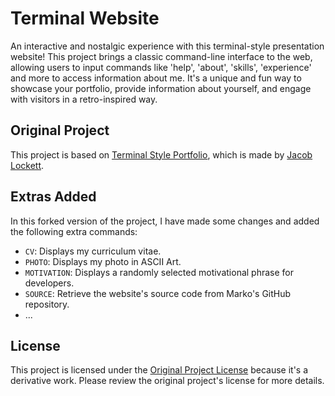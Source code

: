 # Terminal Website

An interactive and nostalgic experience with this terminal-style presentation website! This project brings a classic command-line interface to the web, allowing users to input commands like 'help', 'about', 'skills', 'experience' and more to access information about me. It's a unique and fun way to showcase your portfolio, provide information about yourself, and engage with visitors in a retro-inspired way.


## Original Project

This project is based on [Terminal Style Portfolio](https://codepen.io/HuntingHawk/pen/rNaEZxW), which is made by [Jacob Lockett](https://github.com/jacoblockett).

## Extras Added

In this forked version of the project, I have made some changes and added the following extra commands:

- `CV`: Displays my curriculum vitae.
- `PHOTO`: Displays my photo in ASCII Art.
- `MOTIVATION`: Displays a randomly selected motivational phrase for developers.
- `SOURCE`: Retrieve the website's source code from Marko's GitHub repository.
- ...

## License

This project is licensed under the [Original Project License](https://codepen.io/HuntingHawk/pen/rNaEZxW) because it's a derivative work. Please review the original project's license for more details.
